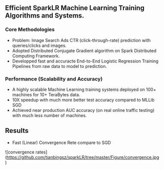 ## Efficient SparkLR Machine Learning Training Algorithms and Systems.

### Core Methodologies
* Problem: Image Search Ads CTR (click-through-rate) prediction with queries/clicks and images.
* Adopted Distributed Conjugate Gradient algorithm on Spark Distributed Computing Framework.
* Developped fast and accuracte End-to-End Logistic Regression Training Pipelines from raw data to model to prediction.

### Performance (Scalability and Accuracy)
* A highly scalable Machine Learning training systems deployed on 100+ machines for 10+ TeraBytes data.  
* 10X speedup with much more better test accuracy compared to MLLib SGD
* Achieved near production AUC accuracy (on real online traffic testing) with much less number of machines.

## Results
* Fast (Linear) Convergence Rete compare to SGD

![convergence rates]
(https://github.com/tianbingsz/sparkLR/tree/master/Figure/convergence.jpg)
